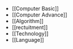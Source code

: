 - [[Computer Basic]]
- [[Computer Advance]]
- [[Algorithm]]
- [[rectuitment]]
- [[Technology]]
- [[Language]]
